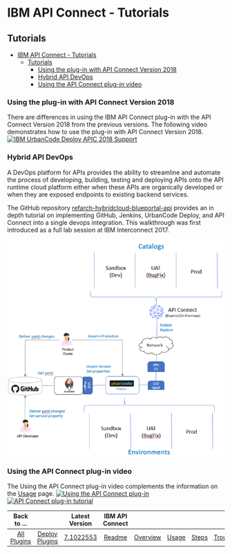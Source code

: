 
IBM API Connect - Tutorials
===========================

## Tutorials

- [IBM API Connect - Tutorials](#ibm-api-connect---tutorials)
  - [Tutorials](#tutorials)
    - [Using the plug-in with API Connect Version 2018](#using-the-plug-in-with-api-connect-version-2018)
    - [Hybrid API DevOps](#hybrid-api-devops)
    - [Using the API Connect plug-in video](#using-the-api-connect-plug-in-video)

### Using the plug-in with API Connect Version 2018

There are differences in using the IBM API Connect plug-in with the API Connect Version 2018 from the previous versions. The following video demonstrates how to use the plug-in with API Connect Version 2018.
[![IBM UrbanCode Deploy APIC 2018 Support](https://www.youtube.com/embed/9cRXjnsAV6w)](https://www.youtube.com/embed/9cRXjnsAV6w "IBM UrbanCode Deploy APIC 2018 Support")

### Hybrid API DevOps

A DevOps platform for APIs provides the ability to streamline and automate the process of developing, building, testing and deploying APIs onto the API runtime cloud platform either when these APIs are organically developed or when they are exposed endpoints to existing backend services.

The GitHub repository [refarch-hybridcloud-blueportal-api](https://github.com/ibm-cloud-architecture/refarch-hybridcloud-blueportal-api) provides an in depth tutorial on implementing GitHub, Jenkins, UrbanCode Deploy, and API Connect into a single devops integration. This walkthrough was first introduced as a full lab session at IBM Interconnect 2017.

[![](deployment_sample.png)](deployment_sample.png)

### Using the API Connect plug-in video

The Using the API Connect plug-in video complements the information on the [Usage](usage.md) page.
[![Using the API Connect plug-in](https://www.youtube.com/embed/JtJYFszcGs4)](https://www.youtube.com/embed/JtJYFszcGs4 "Using the API Connect plug-in")
[![API Connect plug-in tutorial](https://www.youtube.com/watch?v=wqoPHkxCNSY)](https://www.youtube.com/watch?v=wqoPHkxCNSY "API Connect plug-in Tutorial")

|Back to ...||Latest Version|IBM API Connect ||||||
| :---: | :---: | :---: | :---: | :---: | :---: | :---: | :---: | :---: |
|[All Plugins](../../index.md)|[Deploy Plugins](../README.md)|[7.1022553](https://raw.githubusercontent.com/UrbanCode/IBM-UCD-PLUGINS/main/files/apiconnect/apiconnect-7.1022553.zip)|[Readme](README.md)|[Overview](overview.md)|[Usage](usage.md)|[Steps](steps.md)|[Troubleshooting](troubleshooting.md)|[Downloads](downloads.md)|
